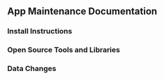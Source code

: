## App Maintenance Documentation

### Install Instructions

### Open Source Tools and Libraries

### Data Changes